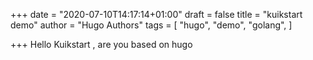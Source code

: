 +++
date = "2020-07-10T14:17:14+01:00"
draft = false
title = "kuikstart demo"
author = "Hugo Authors"
tags = [
    "hugo",
    "demo",
    "golang",
]

+++
Hello Kuikstart , are you based on hugo
